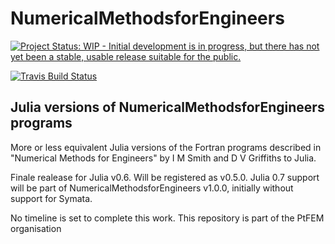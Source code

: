 # NumericalMethodsforEngineers

[![Project Status: WIP - Initial development is in progress, but there has not yet been a stable, usable release suitable for the public.](http://www.repostatus.org/badges/latest/wip.svg)](http://www.repostatus.org/#wip)

[![Travis Build Status](https://travis-ci.org/PtFEM/NumericalMethodsforEngineers.jl.svg?branch=master)](https://travis-ci.org/PtFEM/NumericalMethodsforEngineers.jl)


## Julia versions of NumericalMethodsforEngineers programs

More or less equivalent Julia versions of the Fortran programs described in "Numerical Methods for Engineers" by I M Smith and D V Griffiths to Julia.

Finale realease for Julia v0.6. Will be registered as v0.5.0. Julia 0.7 support will be part of NumericalMethodsforEngineers v1.0.0, initially without support for Symata.

No timeline is set to complete this work. This repository is part of the PtFEM organisation
